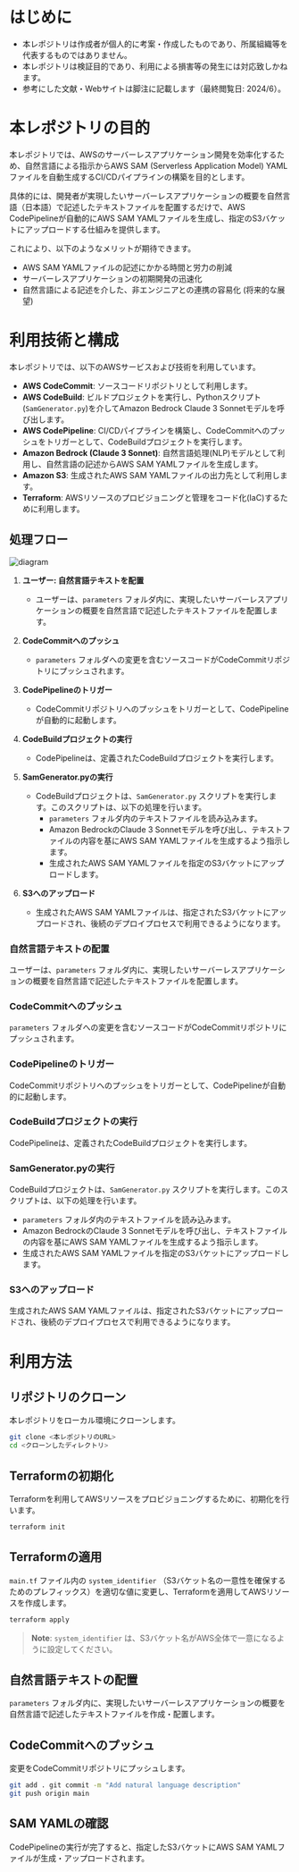 # はじめに

- 本レポジトリは作成者が個人的に考案・作成したものであり、所属組織等を代表するものではありません。
- 本レポジトリは検証目的であり、利用による損害等の発生には対応致しかねます。
- 参考にした文献・Webサイトは脚注に記載します（最終閲覧日: 2024/6）。

# 本レポジトリの目的

本レポジトリでは、AWSのサーバーレスアプリケーション開発を効率化するため、自然言語による指示からAWS SAM (Serverless Application Model) YAMLファイルを自動生成するCI/CDパイプラインの構築を目的とします。

具体的には、開発者が実現したいサーバーレスアプリケーションの概要を自然言語（日本語）で記述したテキストファイルを配置するだけで、AWS CodePipelineが自動的にAWS SAM YAMLファイルを生成し、指定のS3バケットにアップロードする仕組みを提供します。

これにより、以下のようなメリットが期待できます。

- AWS SAM YAMLファイルの記述にかかる時間と労力の削減
- サーバーレスアプリケーションの初期開発の迅速化
- 自然言語による記述を介した、非エンジニアとの連携の容易化 (将来的な展望)

# 利用技術と構成

本レポジトリでは、以下のAWSサービスおよび技術を利用しています。

- **AWS CodeCommit**: ソースコードリポジトリとして利用します。
- **AWS CodeBuild**: ビルドプロジェクトを実行し、Pythonスクリプト(`SamGenerator.py`)を介してAmazon Bedrock Claude 3 Sonnetモデルを呼び出します。
- **AWS CodePipeline**: CI/CDパイプラインを構築し、CodeCommitへのプッシュをトリガーとして、CodeBuildプロジェクトを実行します。
- **Amazon Bedrock (Claude 3 Sonnet)**: 自然言語処理(NLP)モデルとして利用し、自然言語の記述からAWS SAM YAMLファイルを生成します。
- **Amazon S3**: 生成されたAWS SAM YAMLファイルの出力先として利用します。
- **Terraform**: AWSリソースのプロビジョニングと管理をコード化(IaC)するために利用します。

## 処理フロー

![diagram](https://github.com/user-attachments/assets/44e0a7ea-ed4d-4169-adad-9e9b77db8037)


1. **ユーザー: 自然言語テキストを配置**
   - ユーザーは、`parameters` フォルダ内に、実現したいサーバーレスアプリケーションの概要を自然言語で記述したテキストファイルを配置します。

2. **CodeCommitへのプッシュ**
   - `parameters` フォルダへの変更を含むソースコードがCodeCommitリポジトリにプッシュされます。

3. **CodePipelineのトリガー**
   - CodeCommitリポジトリへのプッシュをトリガーとして、CodePipelineが自動的に起動します。

4. **CodeBuildプロジェクトの実行**
   - CodePipelineは、定義されたCodeBuildプロジェクトを実行します。

5. **SamGenerator.pyの実行**
   - CodeBuildプロジェクトは、`SamGenerator.py` スクリプトを実行します。このスクリプトは、以下の処理を行います。
     - `parameters` フォルダ内のテキストファイルを読み込みます。
     - Amazon BedrockのClaude 3 Sonnetモデルを呼び出し、テキストファイルの内容を基にAWS SAM YAMLファイルを生成するよう指示します。
     - 生成されたAWS SAM YAMLファイルを指定のS3バケットにアップロードします。

6. **S3へのアップロード**
   - 生成されたAWS SAM YAMLファイルは、指定されたS3バケットにアップロードされ、後続のデプロイプロセスで利用できるようになります。


### 自然言語テキストの配置
ユーザーは、`parameters` フォルダ内に、実現したいサーバーレスアプリケーションの概要を自然言語で記述したテキストファイルを配置します。

### CodeCommitへのプッシュ
`parameters` フォルダへの変更を含むソースコードがCodeCommitリポジトリにプッシュされます。

### CodePipelineのトリガー
CodeCommitリポジトリへのプッシュをトリガーとして、CodePipelineが自動的に起動します。

### CodeBuildプロジェクトの実行
CodePipelineは、定義されたCodeBuildプロジェクトを実行します。

### SamGenerator.pyの実行
CodeBuildプロジェクトは、`SamGenerator.py` スクリプトを実行します。このスクリプトは、以下の処理を行います。

- `parameters` フォルダ内のテキストファイルを読み込みます。
- Amazon BedrockのClaude 3 Sonnetモデルを呼び出し、テキストファイルの内容を基にAWS SAM YAMLファイルを生成するよう指示します。
- 生成されたAWS SAM YAMLファイルを指定のS3バケットにアップロードします。

### S3へのアップロード
生成されたAWS SAM YAMLファイルは、指定されたS3バケットにアップロードされ、後続のデプロイプロセスで利用できるようになります。

# 利用方法

## リポジトリのクローン

本レポジトリをローカル環境にクローンします。

```bash
git clone <本レポジトリのURL>
cd <クローンしたディレクトリ>
```


## Terraformの初期化

Terraformを利用してAWSリソースをプロビジョニングするために、初期化を行います。
```bash
terraform init
```


## Terraformの適用

`main.tf` ファイル内の `system_identifier` （S3バケット名の一意性を確保するためのプレフィックス）を適切な値に変更し、Terraformを適用してAWSリソースを作成します。
```bash
terraform apply
```

> **Note**: `system_identifier` は、S3バケット名がAWS全体で一意になるように設定してください。

## 自然言語テキストの配置

`parameters` フォルダ内に、実現したいサーバーレスアプリケーションの概要を自然言語で記述したテキストファイルを作成・配置します。

## CodeCommitへのプッシュ

変更をCodeCommitリポジトリにプッシュします。

```bash
git add . git commit -m "Add natural language description" 
git push origin main
```


## SAM YAMLの確認

CodePipelineの実行が完了すると、指定したS3バケットにAWS SAM YAMLファイルが生成・アップロードされます。


